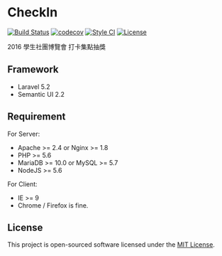# CheckIn
[![Build Status](https://travis-ci.org/HackerSir/CheckIn.svg?branch=master)](https://travis-ci.org/HackerSir/CheckIn)
[![codecov](https://codecov.io/gh/HackerSir/CheckIn/branch/master/graph/badge.svg)](https://codecov.io/gh/HackerSir/CheckIn)
[![Style CI](https://styleci.io/repos/65193423/shield)](https://styleci.io/repos/65193423/)
[![License](https://img.shields.io/github/license/HackerSir/CheckIn.svg)](https://raw.githubusercontent.com/HackerSir/CheckIn/master/LICENSE)
  
2016 學生社團博覽會 打卡集點抽獎

## Framework
- Laravel 5.2
- Semantic UI 2.2

## Requirement
For Server: 
- Apache >= 2.4 or Nginx >= 1.8
- PHP >= 5.6
- MariaDB >= 10.0 or MySQL >= 5.7
- NodeJS >= 5.6
  
For Client:
- IE >= 9
- Chrome / Firefox is fine.

## License
This project is open-sourced software licensed under the [MIT License](http://opensource.org/licenses/MIT).

